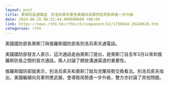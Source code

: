 ```yaml
---
layout: post
title: 美俄防長通電話　別洛烏索夫警告美續向烏軍供武局勢將進一步升級
date: 2024-06-26 06:52:44.000000000 +08:00
link: https://news.rthk.hk/rthk/ch/component/k2/1759044-20240626.htm
categories: rthk
---
```


美國國防部長奧斯汀與俄羅斯國防部長別洛烏索夫通電話。

美國國防部發言人表示，這次通話是由奧斯汀提出，是奧斯汀自去年3月以來和俄羅斯防長之間的首次通話，兩人討論了開放溝通渠道的重要性。

俄羅斯國防部就表示，別洛烏索夫和奧斯汀就烏克蘭局勢交換看法。別洛烏索夫指出，美國繼續向烏軍供應武器，會導致局勢進一步升級，雙方亦討論了其他問題。
